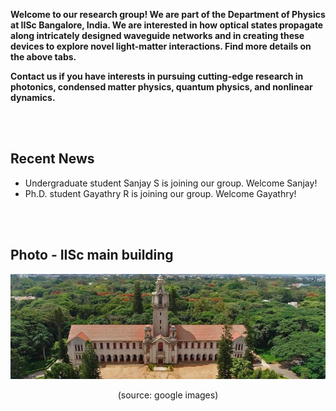 **Welcome to our research group! We are part of the Department of Physics at IISc Bangalore, India. We are interested in how optical states propagate along intricately designed waveguide networks and in creating these devices to explore novel light-matter interactions. Find more details on the above tabs.**

**Contact us if you have interests in pursuing cutting-edge research in photonics, condensed matter physics, quantum physics, and nonlinear dynamics.** 

<br/><br/>


## Recent News
  - Undergraduate student Sanjay S is joining our group. Welcome Sanjay!
  - Ph.D. student Gayathry R is joining our group. Welcome Gayathry!

<br/><br/>

## Photo - IISc main building
<p align="center">
<img src="imageN/IIScBangalore.jpeg" width="670"/>
</p>

<p align="center">
(source: google images)
</p>
